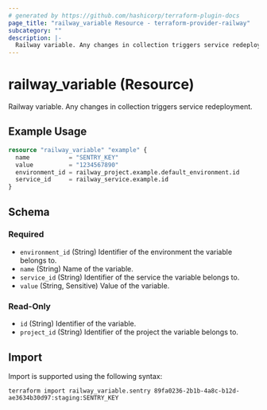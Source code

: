 ```yaml
---
# generated by https://github.com/hashicorp/terraform-plugin-docs
page_title: "railway_variable Resource - terraform-provider-railway"
subcategory: ""
description: |-
  Railway variable. Any changes in collection triggers service redeployment.
---
```


# railway_variable (Resource)

Railway variable. Any changes in collection triggers service redeployment.

## Example Usage

```terraform
resource "railway_variable" "example" {
  name           = "SENTRY_KEY"
  value          = "1234567890"
  environment_id = railway_project.example.default_environment.id
  service_id     = railway_service.example.id
}
```

<!-- schema generated by tfplugindocs -->
## Schema

### Required

- `environment_id` (String) Identifier of the environment the variable belongs to.
- `name` (String) Name of the variable.
- `service_id` (String) Identifier of the service the variable belongs to.
- `value` (String, Sensitive) Value of the variable.

### Read-Only

- `id` (String) Identifier of the variable.
- `project_id` (String) Identifier of the project the variable belongs to.

## Import

Import is supported using the following syntax:

```shell
terraform import railway_variable.sentry 89fa0236-2b1b-4a8c-b12d-ae3634b30d97:staging:SENTRY_KEY
```
